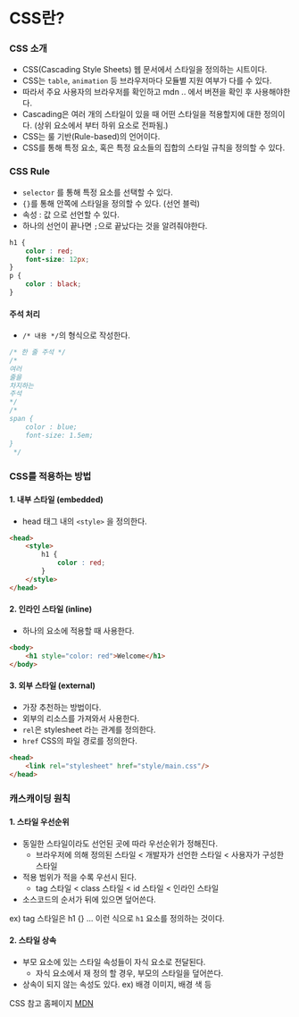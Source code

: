 # CSS란?

### CSS 소개

- CSS(Cascading Style Sheets) 웹 문서에서 스타일을 정의하는 시트이다.
- CSS는 `table`, `animation` 등 브라우저마다 모듈별 지원 여부가 다를 수 있다.
- 따라서 주요 사용자의 브라우저를 확인하고 mdn .. 에서 버젼을 확인 후 사용해야한다.
- Cascading은 여러 개의 스타일이 있을 때 어떤 스타일을 적용할지에 대한 정의이다. (상위 요소에서 부터 하위 요소로 전파됨.)
- CSS는 룰 기반(Rule-based)의 언어이다.
- CSS를 통해 특정 요소, 혹은 특정 요소들의 집합의 스타일 규칙을 정의할 수 있다.

### CSS Rule
- `selector` 를 통해 특정 요소를 선택할 수 있다.
- `{}`를 통해 안쪽에 스타일을 정의할 수 있다. (선언 블럭)
- 속성 : 값 으로 선언할 수 있다.
- 하나의 선언이 끝나면 `;`으로 끝났다는 것을 알려줘야한다.
```css
h1 {
    color : red;
    font-size: 12px;
}
p {
    color : black;
}
```

#### 주석 처리
- `/* 내용 */`의 형식으로 작성한다.
```css
/* 한 줄 주석 */
/*
여러
줄을
차지하는
주석
*/
/*
span {
    color : blue;
    font-size: 1.5em;
}
 */
```

### CSS를 적용하는 방법 

#### 1. 내부 스타일 (embedded)
- head 태그 내의 `<style>` 을 정의한다.
```html
<head>
    <style>
        h1 {
            color : red;
        }
    </style>
</head>
```
#### 2. 인라인 스타일 (inline)
- 하나의 요소에 적용할 때 사용한다.
```html
<body>
    <h1 style="color: red">Welcome</h1>
</body>
```
#### 3. 외부 스타일 (external)
- 가장 추천하는 방법이다.
- 외부의 리소스를 가져와서 사용한다.
- `rel`은 stylesheet 라는 관계를 정의한다.
- `href` CSS의 파일 경로를 정의한다.
```html
<head>
    <link rel="stylesheet" href="style/main.css"/>
</head>
```

### 캐스캐이딩 원칙

#### 1. 스타일 우선순위
- 동일한 스타일이라도 선언된 곳에 따라 우선순위가 정해진다.
  - 브라우저에 의해 정의된 스타일 < 개발자가 선언한 스타일 < 사용자가 구성한 스타일
- 적용 범위가 적을 수록 우선시 된다.
  - tag 스타일 < class 스타일 < id 스타일 < 인라인 스타일
- 소스코드의 순서가 뒤에 있으면 덮어쓴다.

ex) tag 스타일은 h1 {} ... 이런 식으로 `h1` 요소를 정의하는 것이다.

#### 2. 스타일 상속
- 부모 요소에 있는 스타일 속성들이 자식 요소로 전달된다.
  - 자식 요소에서 재 정의 할 경우, 부모의 스타일을 덮어쓴다.
- 상속이 되지 않는 속성도 있다. ex) 배경 이미지, 배경 색 등

CSS 참고 홈페이지 [MDN](https://developer.mozilla.org/ko/docs/Web/CSS)